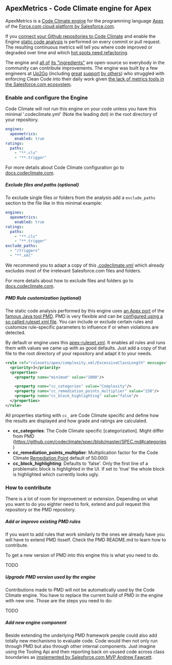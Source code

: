 ## ApexMetrics - Code Climate engine for Apex

ApexMetrics is a [Code Climate engine](https://codeclimate.com/engines) for the programming language [Apex](https://developer.salesforce.com/docs/atlas.en-us.apexcode.meta/apexcode/) of the [Force.com cloud platform by Salesforce.com](http://www.salesforce.com/platform/products/force).

If you [connect your Github repositories to Code Climate](https://docs.codeclimate.com/docs/importing-repositories) and enable the Engine [static code analysis](http://stackoverflow.com/questions/49716/what-is-static-code-analysis) is performed on every commit or pull request. The resulting continuous metrics will tell you where code improved or degraded over time and which [hot spots need refactoring](http://blog.xebia.com/static-code-analysis-is-just-tip-of-the-iceberg/).

The engine and [all of](https://github.com/forcedotcom/idecore/tree/b5bf3a1cb6e8d94aaac10f375c771ec8eab821ba/com.salesforce.ide.apex.core/lib) [its "ingredients"](https://github.com/Up2Go/pmd) are open-source so everybody in the community can contribute improvements. The engine was built by a few engineers at [Up2Go](https://github.com/Up2Go) (including [great](https://github.com/Up2Go/pmd/pull/7) [support](https://github.com/forcedotcom/idecore/issues/167) [by others](https://github.com/sivakumar-kailasam/codeclimate-pmd)) who struggled with enforcing Clean Code into their daily work given [the lack of metrics tools in the Salesforce.com ecosystem](http://salesforce.stackexchange.com/questions/1697/apex-static-code-analysis). 

### Enable and configure the Engine

Code Climate will not run this engine on your code unless you have this minimal '.codeclimate.yml' (Note the leading dot) in the root directory of your repository. 

```yaml
engines:
  apexmetrics:
    enabled: true
ratings:
  paths:
    - "**.cls"
    - "**.trigger"
```

For more details about Code Climate configuration go to [docs.codeclimate.com](https://docs.codeclimate.com/docs/configuring-your-code-climate-analysis).

##### Exclude files and paths (optional)
To exclude single files or folders from the analysis add a `exclude_paths` section to the file like in this minimal example:

```yaml
engines:
  apexmetrics:
    enabled: true
ratings:
  paths:
    - "**.cls"
    - "**.trigger"
exclude_paths:
  - "/triggers"
  - "**.xml"
```

We recommend you to adapt a copy of this [.codeclimate.yml](https://github.com/Up2Go/codeclimate-apex/blob/master/resources/.codeclimate.yml) which already excludes most of the irrelevant Salesforce.com files and folders.

For more details about how to exclude files and folders go to [docs.codeclimate.com](https://docs.codeclimate.com/docs/excluding-files-and-folders).


##### PMD Rule customization (optional)

The static code analysis performed by this engine uses [an Apex port](https://github.com/pmd/pmd/tree/master/pmd-apex) of the [famous Java tool PMD](https://pmd.github.io/). PMD is very flexible and can be [configured using a so called ruleset xml file](http://pmd.sourceforge.net/pmd-4.3.0/howtomakearuleset.html). You can include or exclude certain rules and customize rule-specific parameters to influence if or when violations are detected.

By default or engine uses this [apex-ruleset.xml](https://github.com/Up2Go/codeclimate-apex/blob/master/apex-ruleset.xml). It enables all rules and runs them with values we came up with as good defaults. Just add a copy of that file to the root directory of your repository and adapt it to your needs.

```xml
<rule ref="rulesets/apex/complexity.xml/ExcessiveClassLength" message="Avoid really long classes (lines of code)">
  <priority>3</priority>
  <properties>
    <property name="minimum" value="1000"/>

    <property name="cc_categories" value="Complexity"/>
    <property name="cc_remediation_points_multiplier" value="150"/>
    <property name="cc_block_highlighting" value="false"/>
  </properties>	
</rule>
```

All properties starting with `cc_` are Code Climate specific and define how the results are displayed and how grade and ratings are calculated.

* **cc_categories**: The Code Climate specific [categorization]. Might differ from PMD (https://github.com/codeclimate/spec/blob/master/SPEC.md#categories)
* **cc_remediation_points_multiplier**: Multiplication factor for the Code Climate [Remediation Point](https://github.com/codeclimate/spec/blob/master/SPEC.md#remediation-points) default of 50.000)
* **cc_block_highlighting**: Defaults to 'false'. Only the first line of a problematic block is highlighted in the UI. If set to 'true' the whole block is highlighted which currently looks ugly.


### How to contribute

There is a lot of room for improvement or extension. Depending on what you want to do you eighter need to fork, extend and pull request this repository or the PMD repository.

##### Add or improve existing PMD rules

If you want to add rules that work similarly to the ones we already have you will have to extend PMD itsself. Check the PMD README.md to learn how to contribute. 

To get a new version of PMD into this engine this is what you need to do.

TODO

##### Upgrade PMD version used by the engine 

Contributions made to PMD will not be automatically used by the Code Climate engine. You have to replace the current build of PMD in the engine with new one. Those are the steps you need to do:

TODO

##### Add new engine component

Beside extending the underlying PMD framework people could also add totally new mechanisms to evaluate code. Code would then not only run through PMD but also through other internal components. Just imagine using the Tooling Api and then reporting back on usused code across class boundaries as [implemented by Salesforce.com MVP Andrew Fawcett](https://andyinthecloud.com/2013/02/02/spring-cleaning-apex-code-with-the-tooling-api/).
